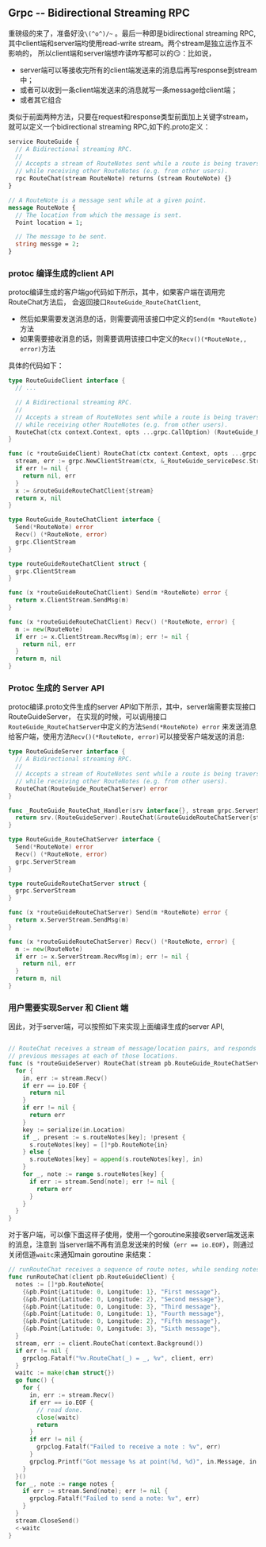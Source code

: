 ## Grpc -- Bidirectional Streaming RPC
重磅级的来了，准备好没`\(^o^)/~` 。最后一种即是bidirectional streaming RPC,
其中client端和server端均使用read-write stream。两个stream是独立运作互不影响的，
所以client端和server端想咋读咋写都可以的😏：比如说，

- server端可以等接收完所有的client端发送来的消息后再写response到stream中；
- 或者可以收到一条client端发送来的消息就写一条message给client端；
- 或者其它组合

类似于前面两种方法，只要在request和response类型前面加上关键字stream，
就可以定义一个bidirectional streaming RPC,如下的.proto定义：
```protobuf
service RouteGuide {   
  // A Bidirectional streaming RPC.
  //
  // Accepts a stream of RouteNotes sent while a route is being traversed,
  // while receiving other RouteNotes (e.g. from other users).
  rpc RouteChat(stream RouteNote) returns (stream RouteNote) {}
}

// A RouteNote is a message sent while at a given point.
message RouteNote {
  // The location from which the message is sent.
  Point location = 1;

  // The message to be sent.
  string messge = 2;
}
```


### protoc 编译生成的client API
protoc编译生成的客户端go代码如下所示，其中，如果客户端在调用完RouteChat方法后，
会返回接口`RouteGuide_RouteChatClient`,

- 然后如果需要发送消息的话，则需要调用该接口中定义的`Send(m *RouteNote)`方法
- 如果需要接收消息的话，则需要调用该接口中定义的`Recv()(*RouteNote,, error)`方法

具体的代码如下：
```go
type RouteGuideClient interface {
  // ...

  // A Bidirectional streaming RPC.
  //
  // Accepts a stream of RouteNotes sent while a route is being traversed,
  // while receiving other RouteNotes (e.g. from other users).
  RouteChat(ctx context.Context, opts ...grpc.CallOption) (RouteGuide_RouteChatClient, error)
}

func (c *routeGuideClient) RouteChat(ctx context.Context, opts ...grpc.CallOption) (RouteGuide_RouteChatClient, error) {
  stream, err := grpc.NewClientStream(ctx, &_RouteGuide_serviceDesc.Streams[2], c.cc, "/routeguide.RouteGuide/RouteChat", opts...)
  if err != nil {
    return nil, err
  }
  x := &routeGuideRouteChatClient{stream}
  return x, nil
}

type RouteGuide_RouteChatClient interface {
  Send(*RouteNote) error
  Recv() (*RouteNote, error)
  grpc.ClientStream
}

type routeGuideRouteChatClient struct {
  grpc.ClientStream
}

func (x *routeGuideRouteChatClient) Send(m *RouteNote) error {
  return x.ClientStream.SendMsg(m)
}

func (x *routeGuideRouteChatClient) Recv() (*RouteNote, error) {
  m := new(RouteNote)
  if err := x.ClientStream.RecvMsg(m); err != nil {
    return nil, err
  }
  return m, nil
}
```


### Protoc 生成的 Server API
protoc编译.proto文件生成的server API如下所示，其中，server端需要实现接口RouteGuideServer，
在实现的时候，可以调用接口`RouteGuide_RouteChatServer`中定义的方法`Send(*RouteNote) error`
来发送消息给客户端，使用方法`Recv()(*RouteNote, error)`可以接受客户端发送的消息:
```go
type RouteGuideServer interface {
  // A Bidirectional streaming RPC.
  //
  // Accepts a stream of RouteNotes sent while a route is being traversed,
  // while receiving other RouteNotes (e.g. from other users).
  RouteChat(RouteGuide_RouteChatServer) error
}

func _RouteGuide_RouteChat_Handler(srv interface{}, stream grpc.ServerStream) error {
  return srv.(RouteGuideServer).RouteChat(&routeGuideRouteChatServer{stream})
}

type RouteGuide_RouteChatServer interface {
  Send(*RouteNote) error
  Recv() (*RouteNote, error)
  grpc.ServerStream
}

type routeGuideRouteChatServer struct {
  grpc.ServerStream
}

func (x *routeGuideRouteChatServer) Send(m *RouteNote) error {
  return x.ServerStream.SendMsg(m)
}

func (x *routeGuideRouteChatServer) Recv() (*RouteNote, error) {
  m := new(RouteNote)
  if err := x.ServerStream.RecvMsg(m); err != nil {
    return nil, err
  }
  return m, nil
}
```


### 用户需要实现Server 和 Client 端
因此，对于server端，可以按照如下来实现上面编译生成的server API,
```go

// RouteChat receives a stream of message/location pairs, and responds with a stream of all
// previous messages at each of those locations.
func (s *routeGuideServer) RouteChat(stream pb.RouteGuide_RouteChatServer) error {
  for {
    in, err := stream.Recv()
    if err == io.EOF {
      return nil
    }
    if err != nil {
      return err
    }
    key := serialize(in.Location)
    if _, present := s.routeNotes[key]; !present {
      s.routeNotes[key] = []*pb.RouteNote{in}
    } else {
      s.routeNotes[key] = append(s.routeNotes[key], in)
    }
    for _, note := range s.routeNotes[key] {
      if err := stream.Send(note); err != nil {
        return err
      }
    }
  }
}
```

对于客户端，可以像下面这样子使用，使用一个goroutine来接收server端发送来的消息，注意到
当server端不再有消息发送来的时候（`err == io.EOF`），则通过关闭信道`waitc`来通知main goroutine
来结束：
```go
// runRouteChat receives a sequence of route notes, while sending notes for various locations.
func runRouteChat(client pb.RouteGuideClient) {
  notes := []*pb.RouteNote{
    {&pb.Point{Latitude: 0, Longitude: 1}, "First message"},
    {&pb.Point{Latitude: 0, Longitude: 2}, "Second message"},
    {&pb.Point{Latitude: 0, Longitude: 3}, "Third message"},
    {&pb.Point{Latitude: 0, Longitude: 1}, "Fourth message"},
    {&pb.Point{Latitude: 0, Longitude: 2}, "Fifth message"},
    {&pb.Point{Latitude: 0, Longitude: 3}, "Sixth message"},
  }
  stream, err := client.RouteChat(context.Background())
  if err != nil {
    grpclog.Fatalf("%v.RouteChat(_) = _, %v", client, err)
  }
  waitc := make(chan struct{})
  go func() {
    for {
      in, err := stream.Recv()
      if err == io.EOF {
        // read done.
        close(waitc)
        return
      }
      if err != nil {
        grpclog.Fatalf("Failed to receive a note : %v", err)
      }
      grpclog.Printf("Got message %s at point(%d, %d)", in.Message, in.Location.Latitude, in.Location.Longitude)
    }
  }()
  for _, note := range notes {
    if err := stream.Send(note); err != nil {
      grpclog.Fatalf("Failed to send a note: %v", err)
    }
  }
  stream.CloseSend()
  <-waitc
}
```


